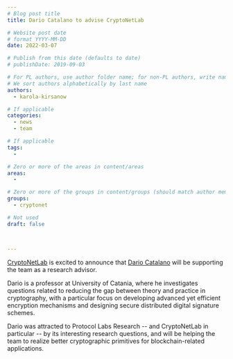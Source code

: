 ```yaml
---
# Blog post title
title: Dario Catalano to advise CryptoNetLab

# Website post date
# format YYYY-MM-DD
date: 2022-03-07

# Publish from this date (defaults to date)
# publishDate: 2019-09-03

# For PL authors, use author folder name; for non-PL authors, write name as in paper within ""
# We sort authors alphabetically by last name
authors:
  - karola-kirsanow

# If applicable
categories:
  - news
  - team

# If applicable
tags:
  -

# Zero or more of the areas in content/areas
areas:
  -

# Zero or more of the groups in content/groups (should match author membership)
groups:
  - cryptonet

# Not used
draft: false



---
```


[CryptoNetLab](/groups/cryptonetlab/) is excited to announce that [Dario Catalano](/authors/dario-catalano) will be supporting the team as a research advisor.

Dario is a professor at University of Catania, where  he investigates questions related to reducing the gap between theory and practice in cryptography, with a particular focus on developing advanced yet efficient encryption mechanisms and designing secure distributed digital signature schemes.

Dario was attracted to Protocol Labs Research -- and CryptoNetLab in particular -- by its interesting research questions, and will be helping the team to realize better cryptographic primitives for blockchain-related applications. 
